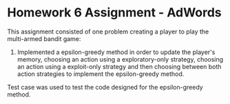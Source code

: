 # Homework 6 Assignment - AdWords
This assignment consisted of one problem creating a player to play the multi-armed bandit game:
1) Implemented a epsilon-greedy method in order to update the player's memory, choosing an action using a exploratory-only strategy, choosing an action using a exploit-only strategy
  and then choosing between both action strategies to implement the epsilon-greedy method.
  
Test case was used to test the code designed for the epsilon-greedy method.
